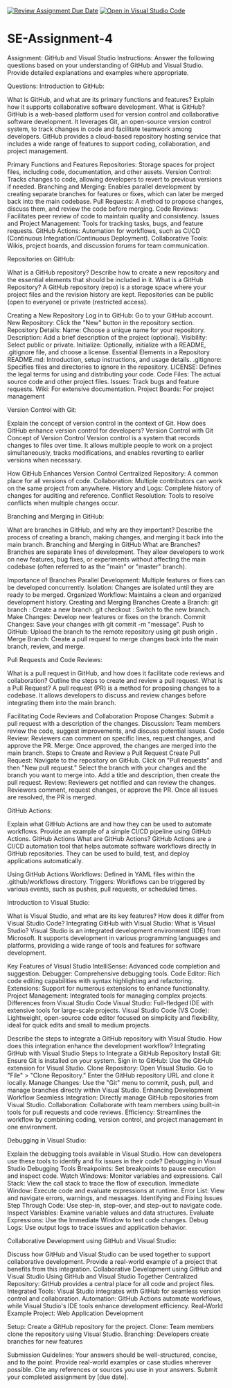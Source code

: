 [![Review Assignment Due Date](https://classroom.github.com/assets/deadline-readme-button-22041afd0340ce965d47ae6ef1cefeee28c7c493a6346c4f15d667ab976d596c.svg)](https://classroom.github.com/a/GvXCZgfk)
[![Open in Visual Studio Code](https://classroom.github.com/assets/open-in-vscode-2e0aaae1b6195c2367325f4f02e2d04e9abb55f0b24a779b69b11b9e10269abc.svg)](https://classroom.github.com/online_ide?assignment_repo_id=15332044&assignment_repo_type=AssignmentRepo)
# SE-Assignment-4
Assignment: GitHub and Visual Studio
Instructions:
Answer the following questions based on your understanding of GitHub and Visual Studio. Provide detailed explanations and examples where appropriate.

Questions:
Introduction to GitHub:

What is GitHub, and what are its primary functions and features? Explain how it supports collaborative software development.
    What is GitHub?
GitHub is a web-based platform used for version control and collaborative software development. It leverages Git, an open-source version control system, to track changes in code and facilitate teamwork among developers. GitHub provides a cloud-based repository hosting service that includes a wide range of features to support coding, collaboration, and project management.

Primary Functions and Features
Repositories: Storage spaces for project files, including code, documentation, and other assets.
Version Control: Tracks changes to code, allowing developers to revert to previous versions if needed.
Branching and Merging: Enables parallel development by creating separate branches for features or fixes, which can later be merged back into the main codebase.
Pull Requests: A method to propose changes, discuss them, and review the code before merging.
Code Reviews: Facilitates peer review of code to maintain quality and consistency.
Issues and Project Management: Tools for tracking tasks, bugs, and feature requests.
GitHub Actions: Automation for workflows, such as CI/CD (Continuous Integration/Continuous Deployment).
Collaborative Tools: Wikis, project boards, and discussion forums for team communication.

Repositories on GitHub:

What is a GitHub repository? Describe how to create a new repository and the essential elements that should be included in it.
    What is a GitHub Repository?
A GitHub repository (repo) is a storage space where your project files and the revision history are kept. Repositories can be public (open to everyone) or private (restricted access).

Creating a New Repository
Log in to GitHub: Go to your GitHub account.
New Repository: Click the "New" button in the repository section.
Repository Details:
Name: Choose a unique name for your repository.
Description: Add a brief description of the project (optional).
Visibility: Select public or private.
Initialize: Optionally, initialize with a README, .gitignore file, and choose a license.
Essential Elements in a Repository
README.md: Introduction, setup instructions, and usage details.
.gitignore: Specifies files and directories to ignore in the repository.
LICENSE: Defines the legal terms for using and distributing your code.
Code Files: The actual source code and other project files.
Issues: Track bugs and feature requests.
Wiki: For extensive documentation.
Project Boards: For project management

Version Control with Git:

Explain the concept of version control in the context of Git. How does GitHub enhance version control for developers?
    Version Control with Git
Concept of Version Control
Version control is a system that records changes to files over time. It allows multiple people to work on a project simultaneously, tracks modifications, and enables reverting to earlier versions when necessary.

How GitHub Enhances Version Control
Centralized Repository: A common place for all versions of code.
Collaboration: Multiple contributors can work on the same project from anywhere.
History and Logs: Complete history of changes for auditing and reference.
Conflict Resolution: Tools to resolve conflicts when multiple changes occur.

Branching and Merging in GitHub:

What are branches in GitHub, and why are they important? Describe the process of creating a branch, making changes, and merging it back into the main branch.
    Branching and Merging in GitHub
What are Branches?
Branches are separate lines of development. They allow developers to work on new features, bug fixes, or experiments without affecting the main codebase (often referred to as the "main" or "master" branch).

Importance of Branches
Parallel Development: Multiple features or fixes can be developed concurrently.
Isolation: Changes are isolated until they are ready to be merged.
Organized Workflow: Maintains a clean and organized development history.
Creating and Merging Branches
Create a Branch:
git branch <branch-name>: Create a new branch.
git checkout <branch-name>: Switch to the new branch.
Make Changes: Develop new features or fixes on the branch.
Commit Changes: Save your changes with git commit -m "message".
Push to GitHub: Upload the branch to the remote repository using git push origin <branch-name>.
Merge Branch: Create a pull request to merge changes back into the main branch, review, and merge.

Pull Requests and Code Reviews:

What is a pull request in GitHub, and how does it facilitate code reviews and collaboration? Outline the steps to create and review a pull request.
    What is a Pull Request?
A pull request (PR) is a method for proposing changes to a codebase. It allows developers to discuss and review changes before integrating them into the main branch.

Facilitating Code Reviews and Collaboration
Propose Changes: Submit a pull request with a description of the changes.
Discussion: Team members review the code, suggest improvements, and discuss potential issues.
Code Review: Reviewers can comment on specific lines, request changes, and approve the PR.
Merge: Once approved, the changes are merged into the main branch.
Steps to Create and Review a Pull Request
Create Pull Request:
Navigate to the repository on GitHub.
Click on "Pull requests" and then "New pull request."
Select the branch with your changes and the branch you want to merge into.
Add a title and description, then create the pull request.
Review:
Reviewers get notified and can review the changes.
Reviewers comment, request changes, or approve the PR.
Once all issues are resolved, the PR is merged.

GitHub Actions:

Explain what GitHub Actions are and how they can be used to automate workflows. Provide an example of a simple CI/CD pipeline using GitHub Actions.
    GitHub Actions
What are GitHub Actions?
GitHub Actions are a CI/CD automation tool that helps automate software workflows directly in GitHub repositories. They can be used to build, test, and deploy applications automatically.

Using GitHub Actions
Workflows: Defined in YAML files within the .github/workflows directory.
Triggers: Workflows can be triggered by various events, such as pushes, pull requests, or scheduled times.

Introduction to Visual Studio:

What is Visual Studio, and what are its key features? How does it differ from Visual Studio Code?
Integrating GitHub with Visual Studio:
    What is Visual Studio?
Visual Studio is an integrated development environment (IDE) from Microsoft. It supports development in various programming languages and platforms, providing a wide range of tools and features for software development.

Key Features of Visual Studio
IntelliSense: Advanced code completion and suggestion.
Debugger: Comprehensive debugging tools.
Code Editor: Rich code editing capabilities with syntax highlighting and refactoring.
Extensions: Support for numerous extensions to enhance functionality.
Project Management: Integrated tools for managing complex projects.
Differences from Visual Studio Code
Visual Studio: Full-fledged IDE with extensive tools for large-scale projects.
Visual Studio Code (VS Code): Lightweight, open-source code editor focused on simplicity and flexibility, ideal for quick edits and small to medium projects.

Describe the steps to integrate a GitHub repository with Visual Studio. How does this integration enhance the development workflow?
    Integrating GitHub with Visual Studio
Steps to Integrate a GitHub Repository
Install Git: Ensure Git is installed on your system.
Sign in to GitHub: Use the GitHub extension for Visual Studio.
Clone Repository:
Open Visual Studio.
Go to "File" > "Clone Repository."
Enter the GitHub repository URL and clone it locally.
Manage Changes: Use the "Git" menu to commit, push, pull, and manage branches directly within Visual Studio.
Enhancing Development Workflow
Seamless Integration: Directly manage GitHub repositories from Visual Studio.
Collaboration: Collaborate with team members using built-in tools for pull requests and code reviews.
Efficiency: Streamlines the workflow by combining coding, version control, and project management in one environment.

Debugging in Visual Studio:

Explain the debugging tools available in Visual Studio. How can developers use these tools to identify and fix issues in their code?
    Debugging in Visual Studio
Debugging Tools
Breakpoints: Set breakpoints to pause execution and inspect code.
Watch Windows: Monitor variables and expressions.
Call Stack: View the call stack to trace the flow of execution.
Immediate Window: Execute code and evaluate expressions at runtime.
Error List: View and navigate errors, warnings, and messages.
Identifying and Fixing Issues
Step Through Code: Use step-in, step-over, and step-out to navigate code.
Inspect Variables: Examine variable values and data structures.
Evaluate Expressions: Use the Immediate Window to test code changes.
Debug Logs: Use output logs to trace issues and application behavior.

Collaborative Development using GitHub and Visual Studio:

Discuss how GitHub and Visual Studio can be used together to support collaborative development. Provide a real-world example of a project that benefits from this integration.
    Collaborative Development using GitHub and Visual Studio
Using GitHub and Visual Studio Together
Centralized Repository: GitHub provides a central place for all code and project files.
Integrated Tools: Visual Studio integrates with GitHub for seamless version control and collaboration.
Automation: GitHub Actions automate workflows, while Visual Studio's IDE tools enhance development efficiency.
Real-World Example
Project: Web Application Development

Setup: Create a GitHub repository for the project.
Clone: Team members clone the repository using Visual Studio.
Branching: Developers create branches for new features


Submission Guidelines:
Your answers should be well-structured, concise, and to the point.
Provide real-world examples or case studies wherever possible.
Cite any references or sources you use in your answers.
Submit your completed assignment by [due date].
